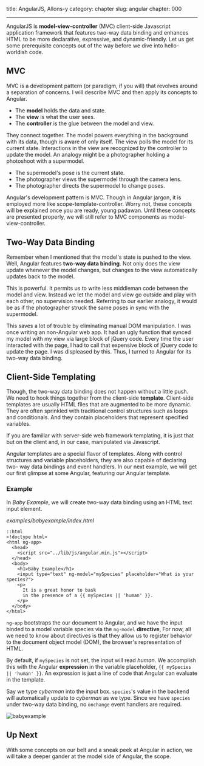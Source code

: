 title: AngularJS, Allons-y
category: chapter
slug: angular
chapter: 000

---

AngularJS is **model-view-controller** (MVC) client-side Javascript application
framework that features two-way data binding and enhances HTML to be more
declarative, expressive, and dynamic-friendly. Let us get some prerequisite
concepts out of the way before we dive into hello-worldish code.

## MVC

MVC is a development pattern (or paradigm, if you will) that revolves around a
separation of concerns. I will describe MVC and then apply its concepts to
Angular.

- The **model** holds the data and state.
- The **view** is what the user sees.
- The **controller** is the glue between the model and view.

They connect together. The model powers everything in the background with its
data, though is aware of only itself. The view polls the model for its current
state. Interactions in the view are recognized by the controller to update the
model. An analogy might be a photographer holding a photoshoot with a
supermodel.

- The supermodel's pose is the current state.
- The photographer views the supermodel through the camera lens.
- The photographer directs the supermodel to change poses.

Angular's development pattern is MVC. Though in Angular jargon, it is employed
more like scope-template-controller. Worry not, these concepts will be
explained once you are ready, young padawan. Until these concepts are presented
properly, we will still refer to MVC components as model-view-controller.

## Two-Way Data Binding

Remember when I mentioned that the model's state is pushed to the view. Well,
Angular features **two-way data binding**. Not only does the view update
whenever the model changes, but changes to the view automatically updates
back to the model.

This is powerful. It permits us to write less middleman code between the model
and view. Instead we let the model and view go outside and play with each
other, no supervision needed. Referring to our earlier analogy, it would be as
if the photographer struck the same poses in sync with the supermodel.

This saves a lot of trouble by eliminating manual DOM manipulation. I was once
writing an non-Angular web app. It had an ugly function that synced my model
with my view via large block of jQuery code. Every time the user interacted
with the page, I had to call that expensive block of jQuery code to update the
page. I was displeased by this. Thus, I turned to Angular for its two-way
data binding.

## Client-Side Templating

Though, the two-way data binding does not happen without a little push. We need
to hook things together from the client-side **template**. Client-side
templates are usually HTML files that are augmented to be more dynamic. They
are often sprinkled with traditional control structures such as loops and
conditionals. And they contain placeholders that represent specified variables.

If you are familiar with server-side web framework templating, it is just that
but on the client and, in our case, manipulated via Javascript.

Angular templates are a special flavor of templates. Along with control
structures and variable placeholders, they are also capable of declaring two-
way data bindings and event handlers. In our next example, we will get our
first glimpse at some Angular, featuring our Angular template.

### Example

In *Baby Example*, we will create two-way data binding using an HTML text input
element.

*examples/babyexample/index.html*

    ::html
    <!doctype html>
    <html ng-app>
      <head>
        <script src="../lib/js/angular.min.js"></script>
      </head>
      <body>
        <h1>Baby Example</h1>
        <input type="text" ng-model="mySpecies" placeholder="What is your species?">
        <p>
          It is a great honor to bask
          in the presence of a {{ mySpecies || 'human' }}.
        </p>
      </body>
    </html>

```ng-app``` bootstraps the our document to Angular, and we have the input
binded to a model variable species via the ```ng-model``` **directive**, For
now, all we need to know about directives is that they allow us to register
behavior to the document object model (DOM), the browser's representation of
HTML.

By default, if ```mySpecies``` is not set, the input will read *human*. We
accomplish this with the Angular **expression** in the variable placeholder,
```{{ mySpecies || 'human' }}```. An expression is just a line of code that
Angular can evaluate in the template.

Say we type *cyberman* into the input box. ```species```'s value in the
backend will automatically update to *cyberman* as we type. Since we have
```species``` under two-way data binding, no ```onchange``` event handlers are
required.

![babyexample](/img/babyexample.png)

## Up Next

With some concepts on our belt and a sneak peek at Angular in action, we will
take a deeper gander at the model side of Angular, the scope.

